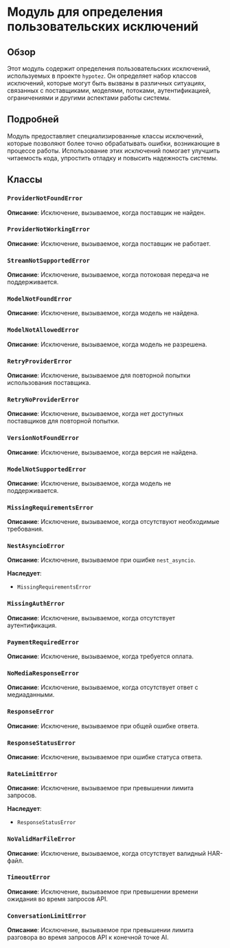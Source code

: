 # Модуль для определения пользовательских исключений

## Обзор

Этот модуль содержит определения пользовательских исключений, используемых в проекте `hypotez`. Он определяет набор классов исключений, которые могут быть вызваны в различных ситуациях, связанных с поставщиками, моделями, потоками, аутентификацией, ограничениями и другими аспектами работы системы.

## Подробней

Модуль предоставляет специализированные классы исключений, которые позволяют более точно обрабатывать ошибки, возникающие в процессе работы. Использование этих исключений помогает улучшить читаемость кода, упростить отладку и повысить надежность системы.

## Классы

### `ProviderNotFoundError`

**Описание**: Исключение, вызываемое, когда поставщик не найден.

### `ProviderNotWorkingError`

**Описание**: Исключение, вызываемое, когда поставщик не работает.

### `StreamNotSupportedError`

**Описание**: Исключение, вызываемое, когда потоковая передача не поддерживается.

### `ModelNotFoundError`

**Описание**: Исключение, вызываемое, когда модель не найдена.

### `ModelNotAllowedError`

**Описание**: Исключение, вызываемое, когда модель не разрешена.

### `RetryProviderError`

**Описание**: Исключение, вызываемое для повторной попытки использования поставщика.

### `RetryNoProviderError`

**Описание**: Исключение, вызываемое, когда нет доступных поставщиков для повторной попытки.

### `VersionNotFoundError`

**Описание**: Исключение, вызываемое, когда версия не найдена.

### `ModelNotSupportedError`

**Описание**: Исключение, вызываемое, когда модель не поддерживается.

### `MissingRequirementsError`

**Описание**: Исключение, вызываемое, когда отсутствуют необходимые требования.

### `NestAsyncioError`

**Описание**: Исключение, вызываемое при ошибке `nest_asyncio`.

**Наследует**:

- `MissingRequirementsError`

### `MissingAuthError`

**Описание**: Исключение, вызываемое, когда отсутствует аутентификация.

### `PaymentRequiredError`

**Описание**: Исключение, вызываемое, когда требуется оплата.

### `NoMediaResponseError`

**Описание**: Исключение, вызываемое, когда отсутствует ответ с медиаданными.

### `ResponseError`

**Описание**: Исключение, вызываемое при общей ошибке ответа.

### `ResponseStatusError`

**Описание**: Исключение, вызываемое при ошибке статуса ответа.

### `RateLimitError`

**Описание**: Исключение, вызываемое при превышении лимита запросов.

**Наследует**:

- `ResponseStatusError`

### `NoValidHarFileError`

**Описание**: Исключение, вызываемое, когда отсутствует валидный HAR-файл.

### `TimeoutError`

**Описание**: Исключение, вызываемое при превышении времени ожидания во время запросов API.

### `ConversationLimitError`

**Описание**: Исключение, вызываемое при превышении лимита разговора во время запросов API к конечной точке AI.